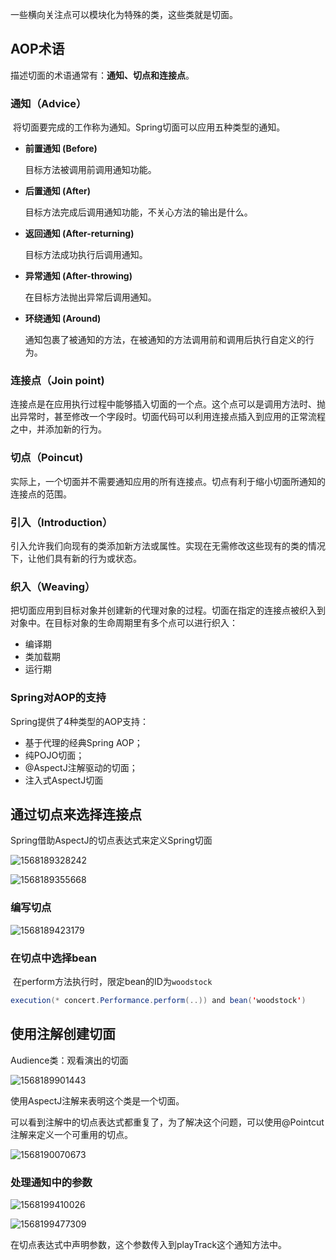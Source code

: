 一些横向关注点可以模块化为特殊的类，这些类就是切面。

## AOP术语

描述切面的术语通常有：**通知、切点和连接点**。

### 通知（Advice）

​		将切面要完成的工作称为通知。Spring切面可以应用五种类型的通知。

- **前置通知 (Before)**

  目标方法被调用前调用通知功能。

- **后置通知 (After)**

  目标方法完成后调用通知功能，不关心方法的输出是什么。

- **返回通知 (After-returning)**

  目标方法成功执行后调用通知。

- **异常通知 (After-throwing)**

  在目标方法抛出异常后调用通知。

- **环绕通知 (Around)**

  通知包裹了被通知的方法，在被通知的方法调用前和调用后执行自定义的行为。



### 连接点（Join point)

​		连接点是在应用执行过程中能够插入切面的一个点。这个点可以是调用方法时、抛出异常时，甚至修改一个字段时。切面代码可以利用连接点插入到应用的正常流程之中，并添加新的行为。

### 切点（Poincut)

​		实际上，一个切面并不需要通知应用的所有连接点。切点有利于缩小切面所通知的连接点的范围。

### 引入（Introduction）

​		引入允许我们向现有的类添加新方法或属性。实现在无需修改这些现有的类的情况下，让他们具有新的行为或状态。

### 织入（Weaving）

​		把切面应用到目标对象并创建新的代理对象的过程。切面在指定的连接点被织入到对象中。在目标对象的生命周期里有多个点可以进行织入：

- 编译期
- 类加载期
- 运行期



### Spring对AOP的支持

Spring提供了4种类型的AOP支持：

- 基于代理的经典Spring AOP；
- 纯POJO切面；
- @AspectJ注解驱动的切面；
- 注入式AspectJ切面



## 通过切点来选择连接点

Spring借助AspectJ的切点表达式来定义Spring切面

![1568189328242](http://img.fosuchao.com/1568189328242.png)

![1568189355668](http://img.fosuchao.com/1568189355668.png)

### 编写切点

![1568189423179](http://img.fosuchao.com/1568189423179.png)

### 在切点中选择bean

​		在perform方法执行时，限定bean的ID为`woodstock`

```java
execution(* concert.Performance.perform(..)) and bean('woodstock')
```

## 使用注解创建切面

Audience类：观看演出的切面

![1568189901443](http://img.fosuchao.com/1568189901443.png)

使用AspectJ注解来表明这个类是一个切面。

可以看到注解中的切点表达式都重复了，为了解决这个问题，可以使用@Pointcut注解来定义一个可重用的切点。

![1568190070673](F:\typoraImg\1568190070673.png)

### 处理通知中的参数

![1568199410026](http://img.fosuchao.com/1568199410026.png)

![1568199477309](http://img.fosuchao.com/1568199477309.png)

在切点表达式中声明参数，这个参数传入到playTrack这个通知方法中。

